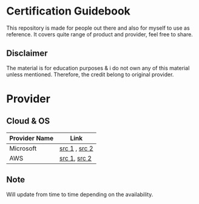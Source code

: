 # Certification Guidebook 

This repository is made for people out there and also for myself to use as reference. It covers quite range of product and provider, feel free to share. 

## Disclaimer
The material is for education purposes & i do not own any of this material unless mentioned. Therefore, the credit belong to original provider.


# Provider
## Cloud & OS

| Provider Name | Link |
| ------------- | ---- |
| Microsoft     | [src 1](https://github.com/MicrosoftLearning) , [src 2](https://www.tutorialspoint.com/microsoft_azure/index.htm) |
| AWS		| [src 1](#), [src 2](https://github.com/ACloudGuru-Resources) |


## Note
Will update from time to time depending on the availability.



